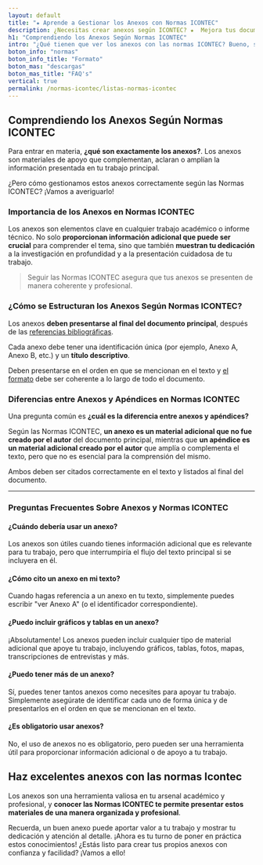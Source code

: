 ```yaml
---
layout: default
title: "★ Aprende a Gestionar los Anexos con Normas ICONTEC"
description: ¿Necesitas crear anexos según ICONTEC? ★  Mejora tus documentos aprendiendo a hacer tus anexos con las normas ICONTEC. ¡Entra ya!
h1: "Comprendiendo los Anexos Según Normas ICONTEC"
intro: "¿Qué tienen que ver los anexos con las normas ICONTEC? Bueno, si estás preparando un trabajo académico o profesional en Colombia, es muy probable que debas seguir estas normas."
boton_info: "normas"
boton_info_title: "Formato"
boton_mas: "descargas"
boton_mas_title: "FAQ's"
vertical: true
permalink: /normas-icontec/listas-normas-icontec
---
```

## Comprendiendo los Anexos Según Normas ICONTEC

Para entrar en materia, **¿qué son exactamente los anexos?**. Los anexos son materiales de apoyo que complementan, aclaran o amplían la información presentada en tu trabajo principal.

¿Pero cómo gestionamos estos anexos correctamente según las Normas ICONTEC? ¡Vamos a averiguarlo!

### Importancia de los Anexos en Normas ICONTEC

Los anexos son elementos clave en cualquier trabajo académico o informe técnico. No solo **proporcionan información adicional que puede ser crucial** para comprender el tema, sino que también **muestran tu dedicación** a la investigación en profundidad y a la presentación cuidadosa de tu trabajo.

>Seguir las Normas ICONTEC asegura que tus anexos se presenten de manera coherente y profesional.

### ¿Cómo se Estructuran los Anexos Según Normas ICONTEC?

Los anexos **deben presentarse al final del documento principal**, después de las [referencias bibliográficas]({{'normas-icontec/citas-referencias-normas-icontec'|relative_url}} "Citas y referencias bibliográficas Normas Icontec").

Cada anexo debe tener una identificación única (por ejemplo, Anexo A, Anexo B, etc.) y un **título descriptivo**.

Deben presentarse en el orden en que se mencionan en el texto y [el formato]({{'normas-icontec/cuerpo-trabajo-normas-icontec'|relative_url}} "Cuerpo del trabajo Normas Icontec") debe ser coherente a lo largo de todo el documento.

### Diferencias entre Anexos y Apéndices en Normas ICONTEC

Una pregunta común es **¿cuál es la diferencia entre anexos y apéndices?**

Según las Normas ICONTEC, **un anexo es un material adicional que no fue creado por el autor** del documento principal, mientras que **un apéndice es un material adicional creado por el autor** que amplía o complementa el texto, pero que no es esencial para la comprensión del mismo.

Ambos deben ser citados correctamente en el texto y listados al final del documento.

----

### Preguntas Frecuentes Sobre Anexos y Normas ICONTEC

#### ¿Cuándo debería usar un anexo?

Los anexos son útiles cuando tienes información adicional que es relevante para tu trabajo, pero que interrumpiría el flujo del texto principal si se incluyera en él.

#### ¿Cómo cito un anexo en mi texto?

Cuando hagas referencia a un anexo en tu texto, simplemente puedes escribir "ver Anexo A" (o el identificador correspondiente).

#### ¿Puedo incluir gráficos y tablas en un anexo?

¡Absolutamente! Los anexos pueden incluir cualquier tipo de material adicional que apoye tu trabajo, incluyendo gráficos, tablas, fotos, mapas, transcripciones de entrevistas y más.

#### ¿Puedo tener más de un anexo?

Sí, puedes tener tantos anexos como necesites para apoyar tu trabajo. Simplemente asegúrate de identificar cada uno de forma única y de presentarlos en el orden en que se mencionan en el texto.

#### ¿Es obligatorio usar anexos?

No, el uso de anexos no es obligatorio, pero pueden ser una herramienta útil para proporcionar información adicional o de apoyo a tu trabajo.

## Haz excelentes anexos con las normas Icontec

Los anexos son una herramienta valiosa en tu arsenal académico y profesional, y **conocer las Normas ICONTEC te permite presentar estos materiales de una manera organizada y profesional**.

Recuerda, un buen anexo puede aportar valor a tu trabajo y mostrar tu dedicación y atención al detalle. ¡Ahora es tu turno de poner en práctica estos conocimientos! ¿Estás listo para crear tus propios anexos con confianza y facilidad? ¡Vamos a ello!
